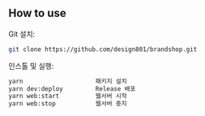 ## How to use

Git 설치:
```bash
git clone https://github.com/design801/brandshop.git
```

인스톨 및 실행:
```bash
yarn                    패키지 설치
yarn dev:deploy         Release 배포
yarn web:start          웹서버 시작
yarn web:stop           웹서버 중지
```